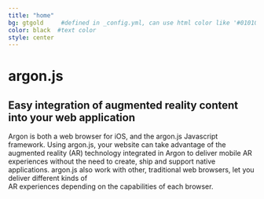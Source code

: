 ```yaml
---
title: "home"
bg: gtgold     #defined in _config.yml, can use html color like '#010101'
color: black  #text color
style: center
---
```


# argon.js
## Easy integration of augmented reality content into your web application

Argon is both a web browser for iOS, and the argon.js Javascript framework. Using argon.js, 
your website can take advantage of the augmented reality (AR) technology integrated in Argon to deliver 
mobile AR experiences without the need to create, ship and support native applications. 
argon.js also work with other, traditional web browsers, let you deliver different kinds of  
AR experiences depending on the capabilities of each browser.
